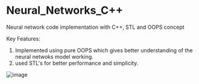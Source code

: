 # Neural_Networks_C++
Neural network code implementation with C++, STL and OOPS concept

Key Features:
1. Implemented using pure OOPS which gives better understanding of the neural netwoks model working.
2. used STL's for better performance and simplicity.

![image](https://user-images.githubusercontent.com/89305345/163726378-852edb1a-1a20-4566-b12d-25d0775c2e8f.png)

